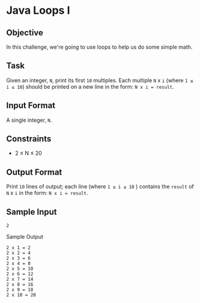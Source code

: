 # Java Loops I

## Objective

In this challenge, we're going to use loops to help us do some simple math.

## Task

Given an integer, `N`, print its first `10` multiples. Each multiple `N` x `i` (where `1 ≤ i ≤ 10`) should be printed on a new line in the form: `N x i = result`.

## Input Format

A single integer, `N`.

## Constraints
- 2 ≤ N ≤ 20

## Output Format

Print `10` lines of output; each line  (where `1 ≤ i ≤ 10` ) contains the `result` of `N` x `i` in the form:
`N x i = result`.

## Sample Input
```
2
```

Sample Output
```
2 x 1 = 2
2 x 2 = 4
2 x 3 = 6
2 x 4 = 8
2 x 5 = 10
2 x 6 = 12
2 x 7 = 14
2 x 8 = 16
2 x 9 = 18
2 x 10 = 20
```